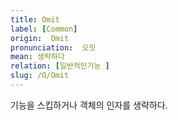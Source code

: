 ```yaml
---
title: Omit
label: [Common]
origin:  Omit
pronunciation:  오밋
mean: 생략하다
relation: [일반적인기능 ]
slug: /O/Omit
---
```


<content>

<p>기능을 스킵하거나 객체의 인자를 생략하다.</p>

</content>
